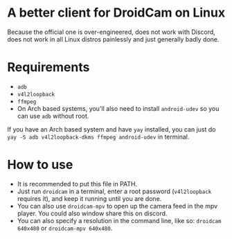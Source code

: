 # A better client for DroidCam on Linux
Because the official one is over-engineered, does not work with Discord, does not work in all Linux distros painlessly and just generally badly done.

# Requirements
+ `adb`
+ `v4l2loopback`
+ `ffmpeg`
+ On Arch based systems, you'll also need to install `android-udev` so you can use `adb` without root.

If you have an Arch based system and have `yay` installed, you can just do `yay -S adb v4l2loopback-dkms ffmpeg android-udev` in terminal.

# How to use
+ It is recommended to put this file in PATH.
+ Just run `droidcam` in a terminal, enter a root password (`v4l2loopback` requires it), and keep it running until you are done.
+ You can also use `droidcam-mpv` to open up the camera feed in the mpv player. You could also window share this on discord.
+ You can also specify a resolution in the command line, like so: `droidcam 640x480` or `droidcam-mpv 640x480`.
